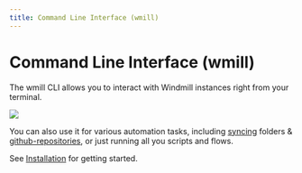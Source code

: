 ```yaml
---
title: Command Line Interface (wmill)
---
```


# Command Line Interface (wmill)

The wmill CLI allows you to interact with Windmill instances right from your
terminal.

![](../../../../windmill/cli/vhs/output/setup.gif)

You can also use it for various automation tasks, including
[syncing](./syncing.md) folders &
[github-repositories](./syncing.md#stateful-sycing), or just running all you scripts and flows.

See [Installation](./installation.md) for getting started.
